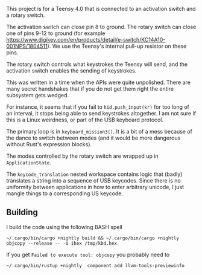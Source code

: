 This project is for a Teensy 4.0 that is connected to an activation switch and a rotary switch.

The activation switch can close pin 8 to ground.
The rotary switch can close one of pins 9-12 to ground (for example https://www.digikey.com/en/products/detail/e-switch/KC14A10-001NPS/1804511).
We use the Teensy's internal pull-up resistor on these pins.

The rotary switch controls what keystrokes the Teensy will send, and the activation switch enables the sending of keystrokes.

This was written in a time when the APIs were quite unpolished.  There are many secret handshakes that if you do not get them right the entire subsystem gets wedged.

For instance, it seems that if you fail to `hid.push_input(kr)` for too long of an interval, it stops being able to send keystrokes altogether.  I am not sure if this is a Linux weirdness, or part of the USB keyboard protocol.

The primary loop is in `keyboard_mission3()`.  It is a bit of a mess because of the dance to switch between modes (and it would be more dangerous without Rust's expression blocks).

The modes controlled by the rotary switch are wrapped up in `ApplicationState`.

The `keycode_translation` nested workspace contains logic that (badly) translates a string into a sequence of USB keycodes.  Since there is no uniformity between applications in how to enter arbitrary unicode, I just mangle things to a corresponding US keycode.

## Building

I build the code using the following BASH spell
```
~/.cargo/bin/cargo +nightly build && ~/.cargo/bin/cargo +nightly objcopy --release -- -O ihex /tmp/kbd.hex
````

If you get `Failed to execute tool: objcopy` you probably need to
```
~/.cargo/bin/rustup +nightly  component add llvm-tools-previewinfo
```